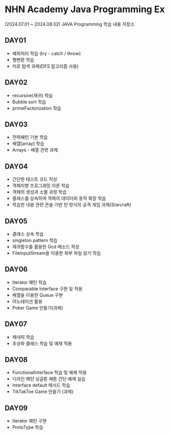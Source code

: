 # NHN Academy Java Programming Ex
(2024.07.01 ~ 2024.08.02) JAVA Programming 학습 내용 저장소

## DAY01
- 예외처리 학습 (try - catch / throw)
- 형변환 학습
- 미로 탐색 과제(DFS 알고리즘 사용)

## DAY02
- recursive(재귀) 학습
- Bubble sort 학습
- primeFactorization 학습 

## DAY03
- 전략패턴 기본 학습
- 배열[array] 학습
- Arrays - 배열 관련 과제

## DAY04
- 간단한 테스트 코드 작성
- 객체지향 프로그래밍 이론 학습
- 객체의 생성과 소멸 과정 학습
- 클래스를 상속하여 객체의 데이터와 동작 확장 학습
- 학습한 내용 관련 콘솔 기반 턴 방식의 공격 게임 과제(Starcraft)

## DAY05
- 클래스 상속 학습
- singleton pattern 학습
- 재귀함수를 활용한 Gcd 메소드 작성
- FileInputStream을 이용한 외부 파일 읽기 학습

## DAY06
- Iterator 패턴 학습
- Comparable Interface 구현 및 적용
- 배열을 이용한 Queue 구현
- 어노테이션 활용
- Poker Game 만들기(과제)

## DAY07
- 제네릭 학습
- 추상화 클래스 학습 및 예제 적용

## DAY08
- FunctionalInterface 학습 및 예제 적용
- 디자인 패턴 싱글톤 패톤 간단 예제 실습
- Interface default 메서드 학습
- TikTakToe Game 만들기 (과제)

## DAY09
- Iterator 패턴 구현
- ProtoType 학습

